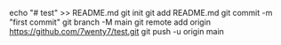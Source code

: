 echo "# test" >> README.md
git init
git add README.md
git commit -m "first commit"
git branch -M main
git remote add origin https://github.com/7wenty7/test.git
git push -u origin main
